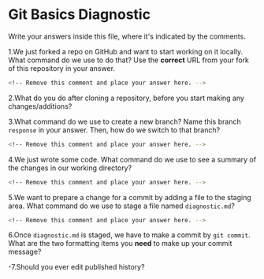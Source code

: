 # Git Basics Diagnostic

Write your answers inside this file, where it's indicated by the comments.

1.We just forked a repo on GitHub and want to start working on it locally.
What command do we use to do that? Use the **correct** URL from your fork of
this repository in your answer.

```sh
<!-- Remove this comment and place your answer here. -->
```

2.What do you do after cloning a repository, before you start making any
changes/additions?

<!-- Remove this comment and place your answer here. -->

3.What command do we use to create a new branch? Name this branch `response`
    in your answer. Then, how do we switch to that branch?

```sh
<!-- Remove this comment and place your answer here. -->
```

4.We just wrote some code. What command do we use to see a summary of the
    changes in our working directory?

```sh
<!-- Remove this comment and place your answer here. -->
```

5.We want to prepare a change for a commit by adding a file to the staging
    area. What command do we use to stage a file named `diagnostic.md`?

```sh
<!-- Remove this comment and place your answer here. -->
```

6.Once `diagnostic.md` is staged, we have to make a commit by `git commit`.
What are the two formatting items you **need** to make up your commit message?

<!-- Remove this comment and place your answer here. -->

-7.Should you ever edit published history?

 <!-- Remove this comment and place your answer here. -->
